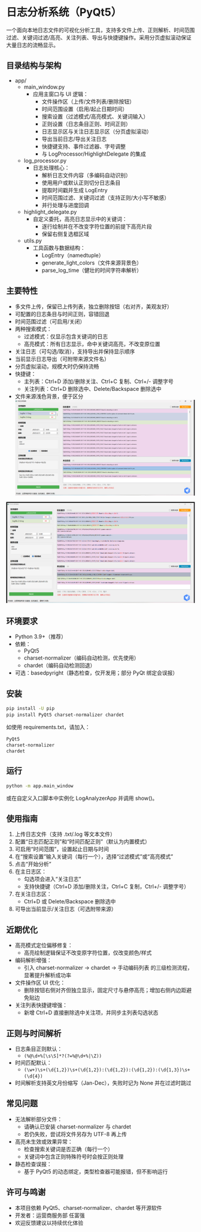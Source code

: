# 日志分析系统（PyQt5）

一个面向本地日志文件的可视化分析工具，支持多文件上传、正则解析、时间范围过滤、关键词过滤/高亮、关注列表、导出与快捷键操作。采用分页虚拟滚动保证大量日志的流畅显示。

## 目录结构与架构

- app/
  - main_window.py
    - 应用主窗口与 UI 逻辑：
      - 文件操作区（上传/文件列表/删除按钮）
      - 时间范围设置（启用/起止日期时间）
      - 搜索设置（过滤模式/高亮模式、关键词输入）
      - 正则设置（日志条目正则、时间正则）
      - 日志显示区与关注日志显示区（分页虚拟滚动）
      - 导出当前日志/导出关注日志
      - 快捷键支持、事件过滤器、字号调整
      - 与 LogProcessor/HighlightDelegate 的集成
  - log_processor.py
    - 日志处理核心：
      - 解析日志文件内容（多编码自动识别）
      - 使用用户或默认正则切分日志条目
      - 提取时间戳并生成 LogEntry
      - 时间范围过滤、关键词过滤（支持正则/大小写不敏感）
      - 并行处理与进度回调
  - highlight_delegate.py
    - 自定义委托，高亮日志显示中的关键词：
      - 逐行绘制并在不改变字符位置的前提下高亮片段
      - 保留右侧复选框区域
  - utils.py
    - 工具函数与数据结构：
      - LogEntry（namedtuple）
      - generate_light_colors（文件来源背景色）
      - parse_log_time（健壮的时间字符串解析）

## 主要特性

- 多文件上传，保留已上传列表，独立删除按钮（右对齐，美观友好）
- 可配置的日志条目与时间正则，容错回退
- 时间范围过滤（可启用/关闭）
- 两种搜索模式：
  - 过滤模式：仅显示包含关键词的日志
  - 高亮模式：所有日志显示，命中关键词高亮，不改变原位置
- 关注日志（可勾选/取消），支持导出并保持显示顺序
- 当前显示日志导出（可附带来源文件名）
- 分页虚拟滚动，规模大时仍保持流畅
- 快捷键：
  - 主列表：Ctrl+D 添加/删除关注、Ctrl+C 复制、Ctrl+/- 调整字号
  - 关注列表：Ctrl+D 删除选中、Delete/Backspace 删除选中
- 文件来源浅色背景，便于区分
![alt text](过滤模式.png)

![alt text](高亮模式.png)

## 环境要求

- Python 3.9+（推荐）
- 依赖：
  - PyQt5
  - charset-normalizer（编码自动检测，优先使用）
  - chardet（编码自动检测回退）
- 可选：basedpyright（静态检查，仅开发用；部分 PyQt 绑定会误报）

## 安装

```bash
pip install -U pip
pip install PyQt5 charset-normalizer chardet
```

如使用 requirements.txt，请加入：
```
PyQt5
charset-normalizer
chardet
```

## 运行

```bash
python -m app.main_window
```

或在自定义入口脚本中实例化 LogAnalyzerApp 并调用 show()。

## 使用指南

1. 上传日志文件（支持 .txt/.log 等文本文件）
2. 配置“日志匹配正则”和“时间匹配正则”（默认为内置模式）
3. 可启用“时间范围”，设置起止日期与时间
4. 在“搜索设置”输入关键词（每行一个），选择“过滤模式”或“高亮模式”
5. 点击“开始分析”
6. 在主日志区：
   - 勾选项会进入“关注日志”
   - 支持快捷键（Ctrl+D 添加/删除关注，Ctrl+C 复制，Ctrl+/- 调整字号）
7. 在关注日志区：
   - Ctrl+D 或 Delete/Backspace 删除选中
8. 可导出当前显示/关注日志（可选附带来源）

## 近期优化

- 高亮模式定位偏移修复：
  - 高亮绘制逻辑保证不改变原字符位置，仅改变颜色/样式
- 编码解析增强：
  - 引入 charset-normalizer → chardet → 手动编码列表 的三级检测流程，显著提升解析成功率
- 文件操作区 UI 优化：
  - 删除按钮右侧对齐但独立显示，固定尺寸与悬停高亮；增加右侧内边距避免贴边
- 关注列表快捷键增强：
  - 新增 Ctrl+D 直接删除选中关注项，并同步主列表勾选状态

## 正则与时间解析

- 日志条目正则默认：
  - `(%@\d+%[\s\S]*?(?=%@\d+%|\Z))`
- 时间匹配默认：
  - `(\w+)\s+(\d{1,2})\s+(\d{1,2}):(\d{1,2}):(\d{1,2}):(\d{1,3})\s+(\d{4})`
- 时间解析支持英文月份缩写（Jan-Dec），失败时记为 None 并在过滤时跳过

## 常见问题

- 无法解析部分文件：
  - 请确认已安装 charset-normalizer 与 chardet
  - 若仍失败，尝试将文件另存为 UTF-8 再上传
- 高亮未生效或效果异常：
  - 检查搜索关键词是否正确（每行一个）
  - 关键词中包含正则特殊符号时会按正则处理
- 静态检查误报：
  - 基于 PyQt5 的动态绑定，类型检查器可能报错，但不影响运行

## 许可与鸣谢

- 本项目依赖 PyQt5、charset-normalizer、chardet 等开源软件
- 开发者：运营商服务部 任富强
- 欢迎反馈建议以持续优化体验